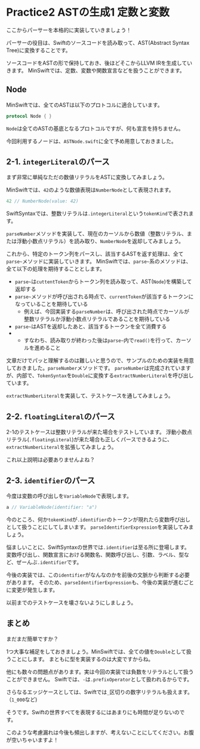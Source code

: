 # Practice2 ASTの生成1 定数と変数

ここからパーサーを本格的に実装していきましょう！

パーサーの役目は、Swiftのソースコードを読み取って、AST(Abstract Syntax Tree)に変換することです。

ソースコードをASTの形で保持しておき、後ほどそこからLLVM IRを生成していきます。
MinSwiftでは、定数、変数や関数宣言などを扱うことができます。

## Node

MinSwiftでは、全てのASTは以下のプロトコルに適合しています。

```swift
protocol Node { }
```

`Node`は全てのASTの基底となるプロトコルですが、何も宣言を持ちません。

今回利用するノードは、`ASTNode.swift`に全て予め用意しておきました。

## 2-1. `integerLiteral`のパース

まず非常に単純なただの数値リテラルをASTに変換してみましょう。

MinSwiftでは、`42`のような数値表現は`NumberNode`として表現されます。

```swift
42 // NumberNode(value: 42)
```

SwiftSyntaxでは、整数リテラルは`.integerLiteral`という`tokenKind`で表されます。

`parseNumber`メソッドを実装して、現在のカーソルから数値（整数リテラル、または浮動小数点リテラル）を読み取り、`NumberNode`を返却してみましょう。

これから、特定のトークン列をパースし、該当するASTを返す処理は、全て`parse~`メソッドに実装していきます。
MinSwiftでは、`parse~`系のメソッドは、全て以下の処理を期待することとします。

- `parse~`は`cuttentToken`からトークン列を読み取って、AST(`Node`)を構築して返却する
- `parse~`メソッドが呼び出される時点で、`currentToken`が該当するトークンになっていることを期待している
    - 例えば、今回実装する`parseNumber`は、呼び出された時点でカーソルが整数リテラルか浮動小数点リテラルであることを期待している
- `parse~`はASTを返却したあと、該当するトークンを全て消費する
-   - すなわち、読み取りが終わった後は`parse~`内で`read()`を行って、カーソルを進めること

文章だけでパッと理解するのは難しいと思うので、サンプルのための実装を用意しておきました。`parseNumber`メソッドです。
`parseNumber`は完成されていますが、内部で、`TokenSyntax`を`Double`に変換する`extractNumberLiteral`を呼び出しています。

`extractNumberLiteral`を実装して、テストケースを通してみましょう。

## 2-2. `floatingLiteral`のパース

2-1のテストケースは整数リテラルが来た場合をテストしています。
浮動小数点リテラル(`.floatingLiteral`)が来た場合も正しくパースできるように、`extractNumberLiteral`を拡張してみましょう。

これ以上説明は必要ありませんよね？

## 2-3. `identifier`のパース

今度は変数の呼び出しを`VariableNode`で表現します。


```swift
a // VariableNode(identifier: "a")
```

今のところ、何か`tokenKind`が`.identifier`のトークンが現れたら変数呼び出しとして扱うことにしてしまいます。
`parseIdentifierExpression`を実装してみましょう。

悩ましいことに、SwiftSyntaxの世界では`.identifier`は至る所に登場します。
変数呼び出し、関数宣言における関数名、関数呼び出し、引数、ラベル、型など、ぜーんぶ`.identifier`です。

今後の実装では、この`identifier`がなんなのかを前後の文脈から判断する必要があります。
そのため、`parseIdentifierExpression`も、今後の実装が進むごとに変更が発生します。

以前までのテストケースを壊さないようにしましょう。

## まとめ

まだまだ簡単ですか？

1つ大事な補足をしておきましょう。MinSwiftでは、全ての値を`Double`として扱うことにします。
まともに型を実装するのは大変ですからね。

他にも数々の問題点があります。実は今回の実装では負数をリテラルとして扱うことができません。
Swiftでは、`-`は`.prefixOperator`として扱われるからです。

さらなるエッジケースとしては、Swiftでは`_`区切りの数字リテラルも扱えます。（`1_000`など)

そうです。Swiftの世界すべてを表現するにはあまりにも時間が足りないのです。

このような考慮漏れは今後も頻出しますが、考えないことにしてください。お腹が空いちゃいますよ！

